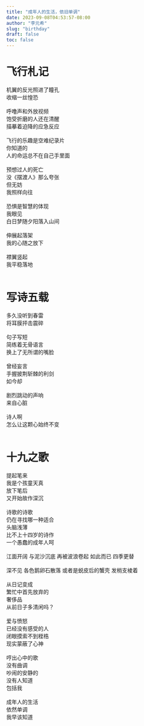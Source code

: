```yaml
---
title: "成年人的生活，依旧单调"
date: 2023-09-08T04:53:57-08:00
author: "李元希"
slug: "birthday"
draft: false
toc: false
---
```



# 飞行札记



机翼的反光照进了瞳孔<br>
收缩一丝惶恐
<br />
<br />
呼噜声和外放视频<br>
饱受折磨的人还在清醒<br>
描摹着迫降的应急反应
<br />
<br />
飞行的乐趣是空难纪录片<br>
你知道的<br>
人的命运总不在自己手里面
<br />
<br />
预想过人的死亡<br>
没《摆渡人》那么夸张<br>
但无妨<br>
我照样向往
<br />
<br />
恐惧是智慧的体现<br>
我眼见<br>
白日梦随夕阳落入山间
<br />
<br />
伸展起落架<br>
我的心随之放下
<br />
<br />
襟翼竖起<br>
我平稳落地
<br />
<br />

# 写诗五载



多久没听到春雷<br>
将耳膜抨击震碎
<br />
<br />
句子写短<br>
简练着无骨语言<br>
换上了无所谓的嘴脸
<br />
<br />
曾经妄言<br>
手握披荆斩棘的利剑<br>
如今却
<br />
<br />
剧烈跳动的声响<br>
来自心脏<br />
<br />
诗人啊<br>
怎么让这颗心始终不变
<br />
<br />


# 十九之歌



提起笔来<br>
我是个孩童天真<br>
放下笔后<br>
又开始故作深沉
<br />
<br />
诗歌的诗歌<br>
仍在寻找哪一种适合<br>
头脑浅薄<br>
比不上十四岁的诗作<br>
一个愚蠢的成年人呵
<br />
<br />
江面开阔
与泥沙沉底
再被波浪卷起
如此而已
四季更替
<br />
<br />
深不见
各色鹅卵石散落
或者是蜕皮后的蟹壳
发梢支棱着
<br />
<br />
从日记变成<br>
繁忙中首先放弃的<br>
奢侈品<br>
从前日子多清闲吗？
<br />
<br />
爱与愤怒<br>
已经没有感受的人<br>
闭眼摸索不到桎梏<br>
现实蒙蔽了心神
<br />
<br />
哼出心中的歌<br>
没有曲调<br>
吵闹的安静的<br>
没有人知道<br>
包括我
<br />
<br />
成年人的生活<br>
依然单调<br>
我早该知道<br>
